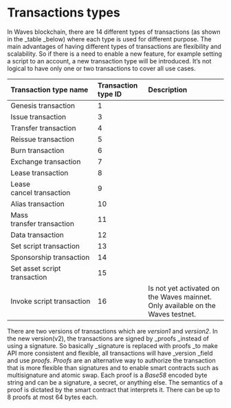# Transactions types

In Waves blockchain, there are 14 different types of transactions \(as shown in the _table _below\) where each type is used for different purpose. The main advantages of having different types of transactions are flexibility and scalability. So if there is a need to enable a new feature, for example setting a script to an account, a new transaction type will be introduced. It’s not logical to have only one or two transactions to cover all use cases.

| Transaction type name | Transaction type ID | Description |
| :--- | :--- | :--- |
| Genesis transaction | 1 |   |
| Issue transaction | 3 |   |
| Transfer transaction | 4 |   |
| Reissue transaction | 5 |   |
| Burn transaction | 6 |   |
| Exchange transaction | 7 |   |
| Lease transaction | 8 |   |
| Lease cancel transaction | 9 |   |
| Alias transaction | 10 |   |
| Mass transfer transaction | 11 |   |
| Data transaction | 12 |   |
| Set script transaction | 13 |   |
| Sponsorship transaction | 14 |   |
| Set asset script transaction | 15 |   |
| Invoke script transaction | 16 | Is not yet activated on the Waves mainnet. Only available on the Waves testnet. |

There are two versions of transactions which are _version1_ and _version2_. In the new version\(v2\), the transactions are signed by _proofs _instead of using a signature. So basically _signature is replaced with proofs _to make API more consistent and flexible, all transactions will have _version _field and use _proofs_. _Proofs_ are an alternative way to authorize the transaction that is more flexible than signatures and to enable smart contracts such as multisignature and atomic swap. Each proof is a _Base58_ encoded byte string and can be a signature, a secret, or anything else. The semantics of a proof is dictated by the smart contract that interprets it. There can be up to 8 proofs at most 64 bytes each.

